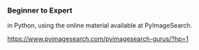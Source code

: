 ### Beginner to Expert 

in Python, using the online material available at PyImageSearch. 

https://www.pyimagesearch.com/pyimagesearch-gurus/?hp=1
